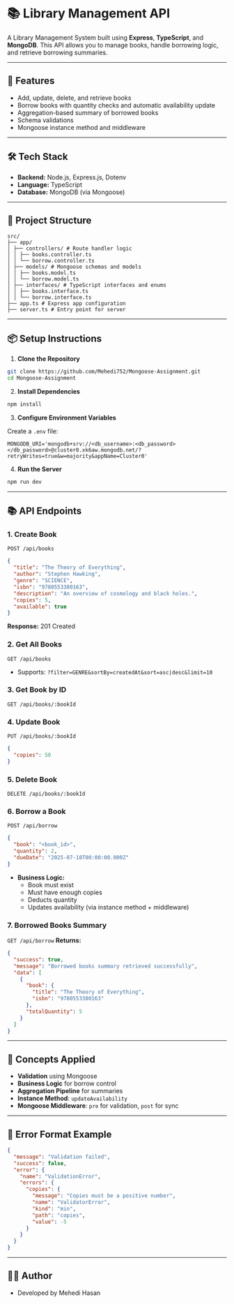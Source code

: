 # 📚 Library Management API

A Library Management System built using **Express**, **TypeScript**, and **MongoDB**. This API allows you to manage books, handle borrowing logic, and retrieve borrowing summaries.

---

## 🚀 Features

- Add, update, delete, and retrieve books
- Borrow books with quantity checks and automatic availability update
- Aggregation-based summary of borrowed books
- Schema validations
- Mongoose instance method and middleware

---

## 🛠️ Tech Stack

- **Backend:** Node.js, Express.js, Dotenv
- **Language:** TypeScript
- **Database:** MongoDB (via Mongoose)

---

## 📁 Project Structure

```
src/
├── app/
│ ├── controllers/ # Route handler logic
│ │ ├── books.controller.ts
│ │ └── borrow.controller.ts
│ ├── models/ # Mongoose schemas and models
│ │ ├── books.model.ts
│ │ └── borrow.model.ts
│ ├── interfaces/ # TypeScript interfaces and enums
│ │ ├── books.interface.ts
│ │ └── borrow.interface.ts
├── app.ts # Express app configuration
├── server.ts # Entry point for server

```

---

## 📦 Setup Instructions

1. **Clone the Repository**
```bash
git clone https://github.com/Mehedi752/Mongoose-Assignment.git
cd Mongoose-Assignment
```

2. **Install Dependencies**
```bash
npm install 
```

3. **Configure Environment Variables**

Create a `.env` file:
```env
MONGODB_URI='mongodb+srv://<db_username>:<db_password></db_password>@cluster0.xk6aw.mongodb.net/?retryWrites=true&w=majority&appName=Cluster0'
```

4. **Run the Server**
```bash
npm run dev
```

---

## 📚 API Endpoints

### 1. Create Book
`POST /api/books`
```json
{
  "title": "The Theory of Everything",
  "author": "Stephen Hawking",
  "genre": "SCIENCE",
  "isbn": "9780553380163",
  "description": "An overview of cosmology and black holes.",
  "copies": 5,
  "available": true
}
```
**Response:** 201 Created

### 2. Get All Books
`GET /api/books`
- Supports: `?filter=GENRE&sortBy=createdAt&sort=asc|desc&limit=10`

### 3. Get Book by ID
`GET /api/books/:bookId`

### 4. Update Book
`PUT /api/books/:bookId`
```json
{
  "copies": 50
}
```

### 5. Delete Book
`DELETE /api/books/:bookId`

### 6. Borrow a Book
`POST /api/borrow`
```json
{
  "book": "<book_id>",
  "quantity": 2,
  "dueDate": "2025-07-18T00:00:00.000Z"
}
```
- **Business Logic:**
  - Book must exist
  - Must have enough copies
  - Deducts quantity
  - Updates availability (via instance method + middleware)

### 7. Borrowed Books Summary
`GET /api/borrow`
**Returns:**
```json
{
  "success": true,
  "message": "Borrowed books summary retrieved successfully",
  "data": [
    {
      "book": {
        "title": "The Theory of Everything",
        "isbn": "9780553380163"
      },
      "totalQuantity": 5
    }
  ]
}
```

---

## 🧠 Concepts Applied

- **Validation** using Mongoose
- **Business Logic** for borrow control
- **Aggregation Pipeline** for summaries
- **Instance Method**: `updateAvailability`
- **Mongoose Middleware**: `pre` for validation, `post` for sync

---

## 🧪 Error Format Example
```json
{
  "message": "Validation failed",
  "success": false,
  "error": {
    "name": "ValidationError",
    "errors": {
      "copies": {
        "message": "Copies must be a positive number",
        "name": "ValidatorError",
        "kind": "min",
        "path": "copies",
        "value": -5
      }
    }
  }
}
```

---

## 👨‍💻 Author
- Developed by Mehedi Hasan

